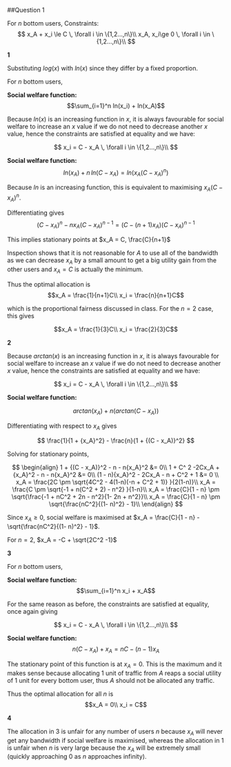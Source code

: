 ##Question 1

For $n$ bottom users,
Constraints:
$$
x_A + x_i \le C \, \forall i \in \{1,2...,n\}\\
x_A, x_i\ge 0 \, \forall i \in \{1,2...,n\}\\
$$

**1**

Substituting $log(x)$ with $ln(x)$ since they differ by a fixed proportion.

For $n$ bottom users,

**Social welfare function:**
$$\sum_{i=1}^n ln(x_i) + ln(x_A)$$

Because $ln(x)$ is an increasing function in $x$, it is always favourable for social welfare to increase an $x$ value if we do not need to decrease another $x$ value, hence the constraints are satisfied at equality and we have:

$$
x_i = C - x_A \, \forall i \in \{1,2...,n\}\\
$$

**Social welfare function:**
$$
ln(x_A) + n \, ln(C - x_A) = ln(x_A(C - x_A)^n)
$$

Because $ln$ is an increasing function, this is equivalent to maximising $x_A(C - x_A)^n$.

Differentiating gives
$$(C-x_A)^n - nx_A(C-x_A)^{n-1} = (C - (n + 1)x_A)(C - x_A)^{n-1}$$

This implies stationary points at $x_A = C, \frac{C}{n+1}$

Inspection shows that it is not reasonable for $A$ to use all of the bandwidth as we can decrease $x_A$ by a small amount to get a big utility gain from the other users and $x_A = C$ is actually the minimum.

 Thus the optimal allocation is
$$x_A = \frac{1}{n+1}C\\
x_i = \frac{n}{n+1}C$$

which is the proportional fairness discussed in class. For the $n=2$ case, this gives

$$x_A = \frac{1}{3}C\\
x_i = \frac{2}{3}C$$

**2**

Because $arctan(x)$ is an increasing function in $x$, it is always favourable for social welfare to increase an $x$ value if we do not need to decrease another $x$ value, hence the constraints are satisfied at equality and we have:

$$
x_i = C - x_A \, \forall i \in \{1,2...,n\}\\
$$

**Social welfare function:**

$$
arctan(x_A) + n(arctan(C - x_A))
$$

Differentiating with respect to $x_A$ gives

$$
\frac{1}{1 + {x_A}^2} - \frac{n}{1 + {(C - x_A)}^2}
$$

Solving for stationary points,

$$
\begin{align}
1 + {(C - x_A)}^2 - n - n{x_A}^2 &= 0\\
1 + C^ 2 -2Cx_A + {x_A}^2 - n - n{x_A}^2 &= 0\\
(1 - n){x_A}^2 - 2Cx_A - n + C^2 + 1 &= 0 \\
x_A = \frac{2C \pm \sqrt{4C^2 - 4(1-n)(-n + C^2 + 1)} }{2(1-n)}\\
x_A = \frac{C \pm \sqrt{-1 + n(C^2 + 2) - n^2} }{1-n}\\
x_A = \frac{C}{1 - n} \pm \sqrt{\frac{-1 + nC^2 + 2n - n^2}{1- 2n + n^2}}\\
x_A = \frac{C}{1 - n} \pm \sqrt{\frac{nC^2}{(1- n)^2} - 1}\\
\end{align}
$$

Since $x_A \ge 0$,  social welfare is maximised at $x_A = \frac{C}{1 - n} - \sqrt{\frac{nC^2}{(1- n)^2} - 1}$.

For $n = 2$, $x_A = -C + \sqrt{2C^2 -1}$

**3**

For $n$ bottom users,

**Social welfare function:**
$$\sum_{i=1}^n x_i + x_A$$

For the same reason as before, the constraints are satisfied at equality, once again giving

$$
x_i = C - x_A \, \forall i \in \{1,2...,n\}\\
$$

**Social welfare function:**
$$n(C - x_A) + x_A = nC - (n-1)x_A$$

The stationary point of this function is at $x_A = 0$. This is the maximum and it makes sense because allocating 1 unit of traffic from $A$ reaps a social utility of 1 unit for every bottom user, thus $A$ should not be allocated any traffic.

 Thus the optimal allocation for all $n$ is
$$x_A = 0\\
x_i = C$$


**4**

The allocation in 3 is unfair for any number of users $n$ because $x_A$ will never get any bandwidth if social welfare is maximised, whereas the allocation in 1 is unfair when $n$ is very large because the $x_A$ will be extremely small (quickly approaching 0 as $n$ approaches infinity).
